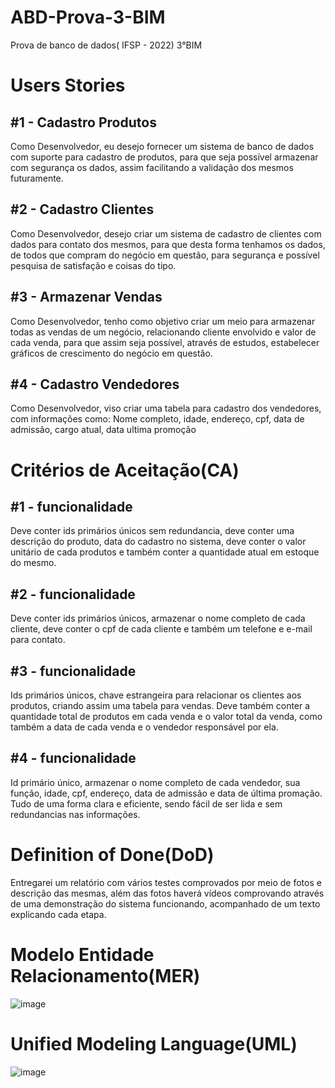 # ABD-Prova-3-BIM
Prova de banco de dados( IFSP - 2022) 3°BIM 

# Users Stories

## #1 - Cadastro Produtos
Como Desenvolvedor, eu desejo fornecer um sistema de banco de dados com suporte para cadastro de produtos, para que seja possível armazenar com segurança os dados, assim facilitando a validação dos mesmos futuramente.

## #2 - Cadastro Clientes
Como Desenvolvedor, desejo criar um sistema de cadastro de clientes com dados para contato dos mesmos, para que desta forma tenhamos os dados, de todos que compram do negócio em questão, para segurança e possível pesquisa de satisfação e coisas do tipo.

## #3 - Armazenar Vendas
Como Desenvolvedor, tenho como objetivo criar um meio para armazenar todas as vendas de um negócio, relacionando cliente envolvido e valor de cada venda, para que assim seja possível, através de estudos, estabelecer gráficos de crescimento do negócio em questão. 

## #4 - Cadastro Vendedores
Como Desenvolvedor, viso criar uma tabela para cadastro dos vendedores, com informações como: Nome completo, idade, endereço, cpf, data de admissão, cargo atual, data ultima promoção

# Critérios de Aceitação(CA)
 
## #1 - funcionalidade
Deve conter ids primários únicos sem redundancia, deve conter uma descrição do produto, data do cadastro no sistema, deve conter o valor unitário de cada produtos e também conter a quantidade atual em estoque do mesmo.

## #2 - funcionalidade
Deve conter ids primários únicos, armazenar o nome completo de cada cliente, deve conter o cpf de cada cliente e também um telefone e e-mail para contato.

## #3 - funcionalidade
Ids primários únicos, chave estrangeira para relacionar os clientes aos produtos, criando assim uma tabela para vendas. Deve também conter a quantidade total de produtos em cada venda e o valor total da venda, como também a data de cada venda e o vendedor responsável por ela.

## #4 - funcionalidade
Id primário único, armazenar o nome completo de cada vendedor, sua função, idade, cpf, endereço, data de admissão e data de última promação. Tudo de uma forma clara e eficiente, sendo fácil de ser lida e sem redundancias nas informações.

# Definition of Done(DoD)
Entregarei um relatório com vários testes comprovados por meio de fotos e descrição das mesmas, além das fotos haverá vídeos comprovando através de uma  demonstração do sistema funcionando, acompanhado de um texto explicando cada etapa.

# Modelo Entidade Relacionamento(MER)

![image](https://user-images.githubusercontent.com/111458587/192367454-cfc0be8a-459b-4f0e-8b27-a90f67e33cb6.png)


# Unified Modeling Language(UML)

![image](https://user-images.githubusercontent.com/111458587/192659088-46f71cc2-b7c5-45ed-ac6c-2c1ae1a3fb19.png)


